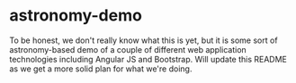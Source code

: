 astronomy-demo
============
To be honest, we don't really know what this is yet, but it is some sort of astronomy-based demo of a couple of different web application technologies including Angular JS and Bootstrap.
Will update this README as we get a more solid plan for what we're doing.

